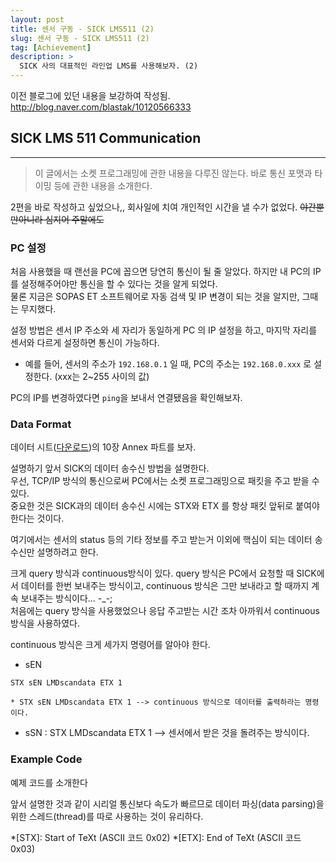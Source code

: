 ```yaml
---
layout: post
title: 센서 구동 - SICK LMS511 (2)
slug: 센서 구동 - SICK LMS511 (2)
tag: [Achievement]
description: >
  SICK 사의 대표적인 라인업 LMS를 사용해보자. (2)
---
```


이전 블로그에 있던 내용을 보강하여 작성됨.  <http://blog.naver.com/blastak/10120566333>

## SICK LMS 511 Communication
***
> 이 글에서는 소켓 프로그래밍에 관한 내용을 다루진 않는다. 바로 통신 포맷과 타이밍 등에 관한 내용을 소개한다.


2편을 바로 작성하고 싶었으나,, 회사일에 치여 개인적인 시간을 낼 수가 없었다. ~~야간뿐만아니라 심지어 주말에도~~  

### PC 설정
처음 사용했을 때 랜선을 PC에 꼽으면 당연히 통신이 될 줄 알았다. 하지만 내 PC의 IP를 설정해주어야만 통신을 할 수 있다는 것을 알게 되었다.  
물론 지금은 SOPAS ET 소프트웨어로 자동 검색 및 IP 변경이 되는 것을 알지만, 그때는 무지했다.

설정 방법은 센서 IP 주소와 세 자리가 동일하게 PC 의 IP 설정을 하고, 마지막 자리를 센서와 다르게 설정하면 통신이 가능하다.

* 예를 들어, 센서의 주소가 `192.168.0.1` 일 때, PC의 주소는 `192.168.0.xxx` 로 설정한다. (xxx는 2~255 사이의 값)

PC의 IP를 변경하였다면 `ping`을 보내서 연결됐음을 확인해보자.

### Data Format
데이터 시트([다운로드]({{site.url}}/assets/files/BALMS500en_8013796_UL20_20100927.pdf))의 10장 Annex 파트를 보자.  

설명하기 앞서 SICK의 데이터 송수신 방법을 설명한다.  
우선, TCP/IP 방식의 통신으로써 PC에서는 소켓 프로그래밍으로 패킷을 주고 받을 수 있다.  
중요한 것은 SICK과의 데이터 송수신 시에는 STX와 ETX 를 항상 패킷 앞뒤로 붙여야한다는 것이다.

여기에서는 센서의 status 등의 기타 정보를 주고 받는거 이외에 핵심이 되는 데이터 송수신만 설명하려고 한다.

크게 query 방식과 continuous방식이 있다. query 방식은 PC에서 요청할 때 SICK에서 데이터를 한번 보내주는 방식이고, continuous 방식은 그만 보내라고 할 때까지 계속 보내주는 방식이다... -_-;  
처음에는 query 방식을 사용했었으나 응답 주고받는 시간 조차 아까워서 continuous 방식을 사용하였다.

continuous 방식은 크게 세가지 명령어를 알아야 한다.

* sEN
```
STX sEN LMDscandata ETX 1
```
    * STX sEN LMDscandata ETX 1 --> continuous 방식으로 데이터를 출력하라는 명령이다.
* sSN : STX LMDscandata ETX 1 --> 센서에서 받은 것을 돌려주는 방식이다.

### Example Code
예제 코드를 소개한다

앞서 설명한 것과 같이 시리얼 통신보다 속도가 빠르므로 데이터 파싱(data parsing)을 위한 스레드(thread)를 따로 사용하는 것이 유리하다.

*[STX]: Start of TeXt (ASCII 코드 0x02)
*[ETX]: End of TeXt (ASCII 코드 0x03)